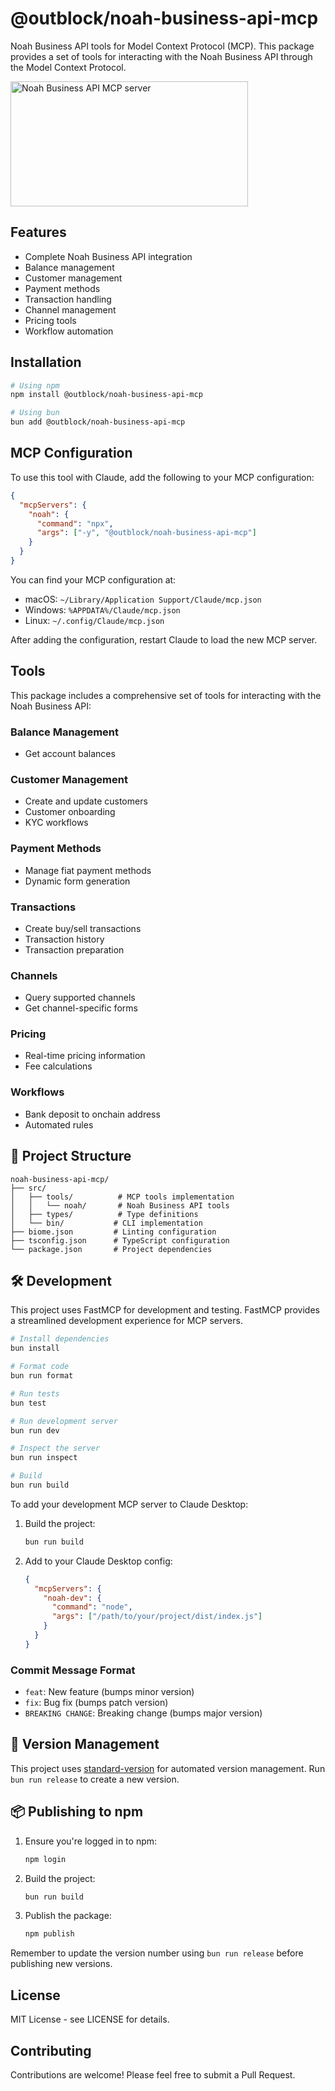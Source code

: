 # @outblock/noah-business-api-mcp

Noah Business API tools for Model Context Protocol (MCP). This package provides a set of tools for interacting with the Noah Business API through the Model Context Protocol.

<a href="https://glama.ai/mcp/servers/@Outblock/noah-business-api-mcp">
  <img width="380" height="200" src="https://glama.ai/mcp/servers/@Outblock/noah-business-api-mcp/badge" alt="Noah Business API MCP server" />
</a>

## Features

- Complete Noah Business API integration
- Balance management
- Customer management
- Payment methods
- Transaction handling
- Channel management
- Pricing tools
- Workflow automation

## Installation

```bash
# Using npm
npm install @outblock/noah-business-api-mcp

# Using bun
bun add @outblock/noah-business-api-mcp
```

## MCP Configuration

To use this tool with Claude, add the following to your MCP configuration:

```json
{
  "mcpServers": {
    "noah": {
      "command": "npx",
      "args": ["-y", "@outblock/noah-business-api-mcp"]
    }
  }
}
```

You can find your MCP configuration at:

- macOS: `~/Library/Application Support/Claude/mcp.json`
- Windows: `%APPDATA%/Claude/mcp.json`
- Linux: `~/.config/Claude/mcp.json`

After adding the configuration, restart Claude to load the new MCP server.

## Tools

This package includes a comprehensive set of tools for interacting with the Noah Business API:

### Balance Management
- Get account balances

### Customer Management
- Create and update customers
- Customer onboarding
- KYC workflows

### Payment Methods
- Manage fiat payment methods
- Dynamic form generation

### Transactions
- Create buy/sell transactions
- Transaction history
- Transaction preparation

### Channels
- Query supported channels
- Get channel-specific forms

### Pricing
- Real-time pricing information
- Fee calculations

### Workflows
- Bank deposit to onchain address
- Automated rules

## 📂 Project Structure

```text
noah-business-api-mcp/
├── src/
│   ├── tools/          # MCP tools implementation
│   │   └── noah/       # Noah Business API tools
│   ├── types/          # Type definitions
│   └── bin/           # CLI implementation
├── biome.json         # Linting configuration
├── tsconfig.json      # TypeScript configuration
└── package.json       # Project dependencies
```

## 🛠️ Development

This project uses FastMCP for development and testing. FastMCP provides a streamlined development experience for MCP servers.

```bash
# Install dependencies
bun install

# Format code
bun run format

# Run tests
bun test

# Run development server
bun run dev

# Inspect the server
bun run inspect

# Build
bun run build
```

To add your development MCP server to Claude Desktop:

1. Build the project:

   ```bash
   bun run build
   ```

2. Add to your Claude Desktop config:

   ```json
   {
     "mcpServers": {
       "noah-dev": {
         "command": "node",
         "args": ["/path/to/your/project/dist/index.js"]
       }
     }
   }
   ```

### Commit Message Format

- `feat`: New feature (bumps minor version)
- `fix`: Bug fix (bumps patch version)
- `BREAKING CHANGE`: Breaking change (bumps major version)

## 📜 Version Management

This project uses [standard-version](https://github.com/conventional-changelog/standard-version) for automated version management. Run `bun run release` to create a new version.

## 📦 Publishing to npm

1. Ensure you're logged in to npm:

   ```bash
   npm login
   ```

2. Build the project:

   ```bash
   bun run build
   ```

3. Publish the package:

   ```bash
   npm publish
   ```

Remember to update the version number using `bun run release` before publishing new versions.

## License

MIT License - see LICENSE for details.

## Contributing

Contributions are welcome! Please feel free to submit a Pull Request.
